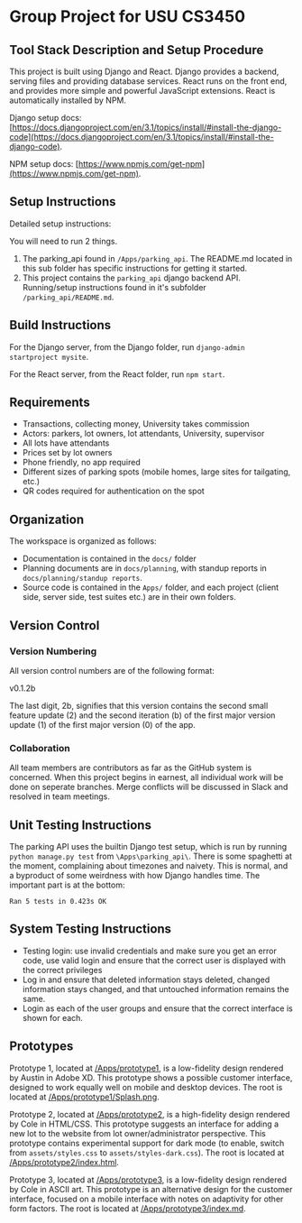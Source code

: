 # Group Project for USU CS3450

## Tool Stack Description and Setup Procedure

This project is built using Django and React. Django provides a backend, serving
files and providing database services. React runs on the front end, and provides
more simple and powerful JavaScript extensions. React is automatically installed
by NPM.

Django setup docs:
[https://docs.djangoproject.com/en/3.1/topics/install/#install-the-django-code](https://docs.djangoproject.com/en/3.1/topics/install/#install-the-django-code).

NPM setup docs:
 [https://www.npmjs.com/get-npm](https://www.npmjs.com/get-npm).

## Setup Instructions

Detailed setup instructions:

You will need to run 2 things.

1. The parking_api found in ```/Apps/parking_api```. The README.md located in 
   this sub folder has specific instructions for getting it started.
2. This project contains the `parking_api` django backend API. Running/setup
   instructions found in it's subfolder ```/parking_api/README.md```. 

## Build Instructions

For the Django server, from the Django folder, run ```django-admin startproject
mysite```.

For the React server, from the React folder, run ```npm start```.

## Requirements

 - Transactions, collecting money, University takes commission
 - Actors: parkers, lot owners, lot attendants, University, supervisor
 - All lots have attendants
 - Prices set by lot owners
 - Phone friendly, no app required
 - Different sizes of parking spots (mobile homes, large sites for tailgating, etc.)
 - QR codes required for authentication on the spot

## Organization

The workspace is organized as follows:

 - Documentation is contained in the ```docs/``` folder
 - Planning documents are in ```docs/planning```, with standup reports
   in ```docs/planning/standup reports```.
 - Source code is contained in the ```Apps/``` folder, and each project (client
   side, server side, test suites etc.) are in their own folders.

## Version Control

### Version Numbering

All version control numbers are of the following format:

v0.1.2b

The last digit, 2b, signifies that this version contains the second small
feature update (2) and the second iteration (b) of the first major version
update (1) of the first major version (0) of the app.

### Collaboration

All team members are contributors as far as the GitHub system is concerned. When
this project begins in earnest, all individual work will be done on seperate
branches. Merge conflicts will be discussed in Slack and resolved in team
meetings.

## Unit Testing Instructions

The parking API uses the builtin Django test setup, which is run by running 
```python manage.py test``` from ```\Apps\parking_api\```. There is some
spaghetti at the moment, complaining about timezones and naivety. This is 
normal, and a byproduct of some weirdness with how Django handles time. The 
important part is at the bottom:

```Ran 5 tests in 0.423s OK```

## System Testing Instructions

 - Testing login: use invalid credentials and make sure you get an error code,
   use valid login and ensure that the correct user is displayed with the correct
   privileges
 - Log in and ensure that deleted information stays deleted, changed information
   stays changed, and that untouched information remains the same.
 - Login as each of the user groups and ensure that the correct interface is shown
   for each.

## Prototypes

Prototype 1, located at [/Apps/prototype1](https://github.com/colewebb/group-8/tree/master/Apps/prototype1),
is a low-fidelity design rendered by Austin in Adobe XD. This prototype shows a
possible customer interface, designed to work equally well on mobile and desktop
devices. The root is located at
[/Apps/prototype1/Splash.png](https://github.com/colewebb/group-8/tree/master/Apps/prototype1/Splash.png).

Prototype 2, located at [/Apps/prototype2](https://github.com/colewebb/group-8/tree/master/Apps/prototype2),
is a high-fidelity design rendered by Cole in HTML/CSS. This prototype suggests
an interface for adding a new lot to the website from lot owner/administrator
perspective. This prototype contains experimental support for dark mode (to
enable, switch from ```assets/styles.css``` to ```assets/styles-dark.css```).
The root is located at
[/Apps/prototype2/index.html](https://github.com/colewebb/group-8/tree/master/Apps/prototype2/index.html).

Prototype 3, located at [/Apps/prototype3](https://github.com/colewebb/group-8/tree/master/Apps/prototype3),
is a low-fidelity design rendered by Cole in ASCII art. This prototype is an
alternative design for the customer interface, focused on a mobile interface
with notes on adaptivity for other form factors. The root is located at
[/Apps/prototype3/index.md](https://github.com/colewebb/group-8/tree/master/Apps/prototype3/index.md).
